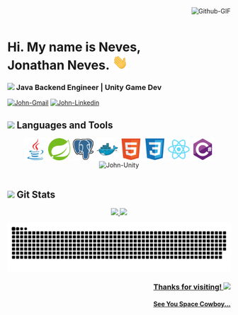 <img align="right" alt="Github-GIF" height="125px" src="https://media.giphy.com/media/du3J3cXyzhj75IOgvA/giphy.gif" />
<br/><br/>
<h1 align="left">Hi. My name is Neves, Jonathan Neves. <img src="https://github.com/LeonardoYz/LeonardoYz/blob/main/assets/Hi.gif" width="35"></h1>
<h3 align="left"><img src="https://emoji.gg/assets/emoji/7279-vibecat.gif" width="25"/> Java Backend Engineer | Unity Game Dev </h3>
<a href = "mailto:nevesjon98@gmail.com"><img alt="John-Gmail" src="https://img.shields.io/badge/-Gmail-%23333?style=for-the-badge&logo=gmail&logoColor=white" target="_blank"></a>
  <a href="https://www.linkedin.com/in/jonathan-neves-057976137" target="_blank"><img alt="John-Linkedin" src="https://img.shields.io/badge/-LinkedIn-%230077B5?style=for-the-badge&logo=linkedin&logoColor=white" target="_blank"></a> 
 
<br/>

<h2> <img src="https://emoji.gg/assets/emoji/7333-parrotdance.gif" width="25"/> Languages and Tools </h2>
<div style="display: inline_block" align="center">
  <img align="center" alt="John-Java" height="50" width="50" src="https://raw.githubusercontent.com/devicons/devicon/master/icons/java/java-original.svg">
  <img align="center" alt="John-SpringBoot" height="50" width="50" src="https://raw.githubusercontent.com/devicons/devicon/master/icons/spring/spring-original.svg">
  <img align="center" alt="John-Postgresql" height="50" width="50" src="https://raw.githubusercontent.com/devicons/devicon/master/icons/postgresql/postgresql-original.svg"> 
  <img align="center" alt="John-Docker" height="50" width="50" src="https://raw.githubusercontent.com/devicons/devicon/master/icons/docker/docker-original.svg">
  <img align="center" alt="John-HTML" height="50" width="50" src="https://raw.githubusercontent.com/devicons/devicon/master/icons/html5/html5-original.svg">
  <img align="center" alt="John-CSS" height="50" width="50" src="https://raw.githubusercontent.com/devicons/devicon/master/icons/css3/css3-original.svg">  
  <img align="center" alt="John-React" height="50" width="50" src="https://raw.githubusercontent.com/devicons/devicon/master/icons/react/react-original.svg"> 
  <img align="center" alt="John-Csharp" height="50" width="50" src="https://raw.githubusercontent.com/devicons/devicon/master/icons/csharp/csharp-original.svg">
  <img align="center" alt="John-Unity" height="50" width="50" src="https://img.icons8.com/ios-filled/50/000000/unity.png">
</div>
<br/>

<h2> <img src="https://media.giphy.com/media/cj87CxfRtrUifF3Ryk/giphy.gif" width="25"/> Git Stats </h2>
<div style="display: inline_block" align="center">       
  <a href="https://github.com/jonathanneves">
  <img height="180em" src="https://github-readme-stats.vercel.app/api/top-langs/?username=jonathanneves&layout=compact&langs_count=7&theme=synthwave&border_color=e75480"/>
  <img height="180em" src="https://github-readme-stats.vercel.app/api?username=jonathanneves&show_icons=true&theme=synthwave&include_all_commits=true&count_private=true&border_color=e75480"/>
</div>

![Snake animation](https://github.com/jonathanneves/jonathanneves/blob/output/github-contribution-grid-snake.svg)
  
<h3 align="right">Thanks for visiting! <img src="https://emoji.gg/assets/emoji/1176-dark-moonspace.png" width="30"/></h3>
<h4 align="right">See You Space Cowboy... </h4> 
